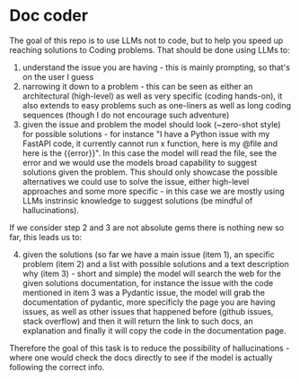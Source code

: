 # Doc coder

The goal of this repo is to use LLMs not to code, but to help you speed up reaching solutions to Coding problems. That should be done using LLMs to:

1. understand the issue you are having - this is mainly prompting, so that's on the user I guess
2. narrowing it down to a problem - this can be seen as either an architectural (high-level) as well as very specific (coding hands-on), it also extends to easy problems such as one-liners as well as long coding sequences (though I do not encourage such adventure)
3. given the issue and problem the model should look (~zero-shot style) for possible solutions - for instance "I have a Python issue with my FastAPI code, it currently cannot run x function, here is my @file and here is the {{error}}". In this case the model will read the file, see the error and we would use the models broad capability to suggest solutions given the problem. This should only showcase the possible alternatives we could use to solve the issue, either high-level approaches and some more specific - in this case we are mostly using LLMs instrinsic knowledge to suggest solutions (be mindful of hallucinations).

If we consider step 2 and 3 are not absolute gems there is nothing new so far, this leads us to:

4. given the solutions (so far we have a main issue (item 1), an specific problem (item 2) and a list with possible solutions and a text description why (item 3) - short and simple) the model will search the web for the given solutions documentation, for instance the issue with the code mentioned in item 3 was a Pydantic issue, the model will grab the documentation of pydantic, more specificly the page you are having issues, as well as other issues that happened before (github issues, stack overflow) and then it will return the link to such docs, an explanation and finally it will copy the code in the documentation page.

Therefore the goal of this task is to reduce the possibility of hallucinations - where one would check the docs directly to see if the model is actually following the correct info.
